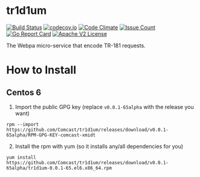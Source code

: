 # tr1d1um

[![Build Status](https://travis-ci.org/Comcast/tr1d1um.svg?branch=master)](https://travis-ci.org/Comcast/tr1d1um) 
[![codecov.io](http://codecov.io/github/Comcast/tr1d1um/coverage.svg?branch=master)](http://codecov.io/github/Comcast/tr1d1um?branch=master)
[![Code Climate](https://codeclimate.com/github/Comcast/tr1d1um/badges/gpa.svg)](https://codeclimate.com/github/Comcast/tr1d1um)
[![Issue Count](https://codeclimate.com/github/Comcast/tr1d1um/badges/issue_count.svg)](https://codeclimate.com/github/Comcast/tr1d1um)
[![Go Report Card](https://goreportcard.com/badge/github.com/Comcast/tr1d1um)](https://goreportcard.com/report/github.com/Comcast/tr1d1um)
[![Apache V2 License](http://img.shields.io/badge/license-Apache%20V2-blue.svg)](https://github.com/Comcast/tr1d1um/blob/master/LICENSE)

The Webpa micro-service that encode TR-181 requests.

# How to Install

## Centos 6

1. Import the public GPG key (replace `v0.0.1-65alpha` with the release you want)

```
rpm --import https://github.com/Comcast/tr1d1um/releases/download/v0.0.1-65alpha/RPM-GPG-KEY-comcast-xmidt
```

2. Install the rpm with yum (so it installs any/all dependencies for you)

```
yum install https://github.com/Comcast/tr1d1um/releases/download/v0.0.1-65alpha/tr1d1um-0.0.1-65.el6.x86_64.rpm
```
